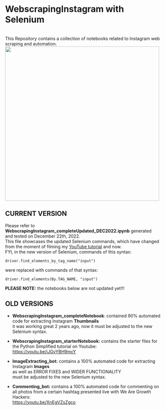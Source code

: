 # WebscrapingInstagram with Selenium
<br>
This Repository contains a collection of notebooks related to Instagram web scraping and automation.
<br>
<img src="https://user-images.githubusercontent.com/32107652/209244834-8f60b608-1584-44f0-beb5-fa8b2310b085.jpeg" width=500>

## CURRENT VERSION
Please refer to <b>WebscrapingInstagram_completeUpdated_DEC2022.ipynb</b> generated and tested on December 22th, 2022.
<br>
This file showcases the updated Selenium commands, which have changed from the moment of filming my <a href="https://youtu.be/iJGvYBH9mcY" target="_blank">YouTube tutorial</a> and now.
<br>
FYI, in the new version of Selenium, commands of this syntax:

```driver.find_elements_by_tag_name("input")```

were replaced with commands of that syntax:

```driver.find_elements(By.TAG_NAME, "input")```

<b>PLEASE NOTE:</b> the notebooks below are not updated yet!!!

## OLD VERSIONS

- <b>WebscrapingInstagram_completeNotebook</b>: 
  contained 90% automated code for extracting Instagram <b>Thumbnails</b>
  <br>
  it was working great 2 years ago, now it must be adjusted to the new Selenium syntax.

- <b>WebscrapingInstagram_starterNotebook:</b>
  contains the starter files for the Python Simplified tutorial on Youtube:
  <br>
  https://youtu.be/iJGvYBH9mcY

- <b>ImageExtracting_bot:</b>
  contains a 100% automated code for extracting Instagram <b>Images</b>
  <br>
  as well as ERROR FIXES and WIDER FUNCTIONALITY
  <br>
  must be adjusted to the new Selenium syntax.

- <b>Commenting_bot:</b>
  contains a 100% automated code for commenting on all photos from a certain hashtag presented live with We Are Growth Hackers:
  <br>
  https://youtu.be/XnEgVZsZgco


